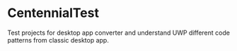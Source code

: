 # CentennialTest
Test projects for desktop app converter and understand UWP different code patterns from classic desktop app.
